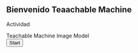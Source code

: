 ## Bienvenido Teaachable Machine
Actividad

<div>Teachable Machine Image Model</div>
<button type="button" onclick="init()">Start</button>
<div id="webcam-container"></div>
<div id="label-container"></div>
<script src="https://cdn.jsdelivr.net/npm/@tensorflow/tfjs@1.3.1/dist/tf.min.js"></script>
<script src="https://cdn.jsdelivr.net/npm/@teachablemachine/image@0.8/dist/teachablemachine-image.min.js"></script>
<script type="text/javascript">
    // More API functions here:
    // https://github.com/googlecreativelab/teachablemachine-community/tree/master/libraries/image

    // the link to your model provided by Teachable Machine export panel
    const URL = "https://teachablemachine.withgoogle.com/models/wylWs7TaP/";

    let model, webcam, labelContainer, maxPredictions;

    // Load the image model and setup the webcam
    async function init() {
        const modelURL = URL + "model.json";
        const metadataURL = URL + "metadata.json";

        // load the model and metadata
        // Refer to tmImage.loadFromFiles() in the API to support files from a file picker
        // or files from your local hard drive
        // Note: the pose library adds "tmImage" object to your window (window.tmImage)
        model = await tmImage.load(modelURL, metadataURL);
        maxPredictions = model.getTotalClasses();

        // Convenience function to setup a webcam
        const flip = true; // whether to flip the webcam
        webcam = new tmImage.Webcam(200, 200, flip); // width, height, flip
        await webcam.setup(); // request access to the webcam
        await webcam.play();
        window.requestAnimationFrame(loop);

        // append elements to the DOM
        document.getElementById("webcam-container").appendChild(webcam.canvas);
        labelContainer = document.getElementById("label-container");
        for (let i = 0; i < maxPredictions; i++) { // and class labels
            labelContainer.appendChild(document.createElement("div"));
        }
    }

    async function loop() {
        webcam.update(); // update the webcam frame
        await predict();
        window.requestAnimationFrame(loop);
    }

    // run the webcam image through the image model
    async function predict() {
        // predict can take in an image, video or canvas html element
        const prediction = await model.predict(webcam.canvas);
        for (let i = 0; i < maxPredictions; i++) {
            const classPrediction =
                prediction[i].className + ": " + prediction[i].probability.toFixed(2);
            labelContainer.childNodes[i].innerHTML = classPrediction;
        }
    }
</script>



